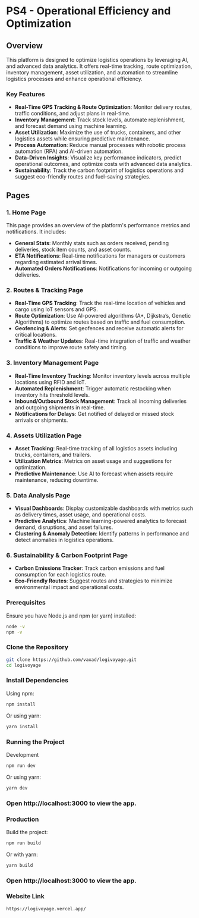 # PS4 - Operational Efficiency and Optimization

## Overview
This platform is designed to optimize logistics operations by leveraging AI, and advanced data analytics. It offers real-time tracking, route optimization, inventory management, asset utilization, and automation to streamline logistics processes and enhance operational efficiency.

### Key Features
- **Real-Time GPS Tracking & Route Optimization**: Monitor delivery routes, traffic conditions, and adjust plans in real-time.
- **Inventory Management**: Track stock levels, automate replenishment, and forecast demand using machine learning.
- **Asset Utilization**: Maximize the use of trucks, containers, and other logistics assets while ensuring predictive maintenance.
- **Process Automation**: Reduce manual processes with robotic process automation (RPA) and AI-driven automation.
- **Data-Driven Insights**: Visualize key performance indicators, predict operational outcomes, and optimize costs with advanced data analytics.
- **Sustainability**: Track the carbon footprint of logistics operations and suggest eco-friendly routes and fuel-saving strategies.


## Pages

### 1. **Home Page**
This page provides an overview of the platform's performance metrics and notifications. It includes:
- **General Stats**: Monthly stats such as orders received, pending deliveries, stock item counts, and asset counts.
- **ETA Notifications**: Real-time notifications for managers or customers regarding estimated arrival times.
- **Automated Orders Notifications**: Notifications for incoming or outgoing deliveries.

### 2. **Routes & Tracking Page**
- **Real-Time GPS Tracking**: Track the real-time location of vehicles and cargo using IoT sensors and GPS.
- **Route Optimization**: Use AI-powered algorithms (A*, Dijkstra’s, Genetic Algorithms) to optimize routes based on traffic and fuel consumption.
- **Geofencing & Alerts**: Set geofences and receive automatic alerts for critical locations.
- **Traffic & Weather Updates**: Real-time integration of traffic and weather conditions to improve route safety and timing.

### 3. **Inventory Management Page**
- **Real-Time Inventory Tracking**: Monitor inventory levels across multiple locations using RFID and IoT.
- **Automated Replenishment**: Trigger automatic restocking when inventory hits threshold levels.
- **Inbound/Outbound Stock Management**: Track all incoming deliveries and outgoing shipments in real-time.
- **Notifications for Delays**: Get notified of delayed or missed stock arrivals or shipments.

### 4. **Assets Utilization Page**
- **Asset Tracking**: Real-time tracking of all logistics assets including trucks, containers, and trailers.
- **Utilization Metrics**: Metrics on asset usage and suggestions for optimization.
- **Predictive Maintenance**: Use AI to forecast when assets require maintenance, reducing downtime.

### 5. **Data Analysis Page**
- **Visual Dashboards**: Display customizable dashboards with metrics such as delivery times, asset usage, and operational costs.
- **Predictive Analytics**: Machine learning-powered analytics to forecast demand, disruptions, and asset failures.
- **Clustering & Anomaly Detection**: Identify patterns in performance and detect anomalies in logistics operations.



### 6. **Sustainability & Carbon Footprint Page**
- **Carbon Emissions Tracker**: Track carbon emissions and fuel consumption for each logistics route.
- **Eco-Friendly Routes**: Suggest routes and strategies to minimize environmental impact and operational costs.


### Prerequisites
Ensure you have Node.js and npm (or yarn) installed:
```bash
node -v
npm -v
```

### Clone the Repository
```bash
git clone https://github.com/vaxad/logivoyage.git
cd logivoyage
```

### Install Dependencies
Using npm:
```bash
npm install
```
Or using yarn:
```bash
yarn install
```

### Running the Project
Development
```bash
npm run dev
```
Or using yarn:
```bash
yarn dev
```
### Open http://localhost:3000 to view the app.

### Production
Build the project:
```bash
npm run build
```
Or with yarn:
```bash
yarn build
```

### Open http://localhost:3000 to view the app.


### Website Link
```bash
https://logivoyage.vercel.app/
```
